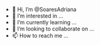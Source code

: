 - 👋 Hi, I’m @SoaresAdriana
- 👀 I’m interested in ...
- 🌱 I’m currently learning ...
- 💞️ I’m looking to collaborate on ...
- 📫 How to reach me ...

<!---
SoaresAdriana/SoaresAdriana is a ✨ special ✨ repository because its `README.md` (this file) appears on your GitHub profile.
You can click the Preview link to take a look at your changes.
--->
